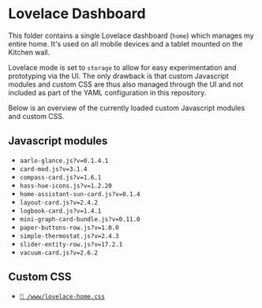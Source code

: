 # Lovelace Dashboard

This folder contains a single Lovelace dashboard (`home`) which manages my
entire home. It's used on all mobile devices and a tablet mounted on the Kitchen
wall.

Lovelace mode is set to `storage` to allow for easy experimentation and
prototyping via the UI. The only drawback is that custom Javascript modules and
custom CSS are thus also managed through the UI and not included as part of the
YAML configuration in this repository.

Below is an overview of the currently loaded custom Javascript modules and
custom CSS.

## Javascript modules

- `aarlo-glance.js?v=0.1.4.1`
- `card-mod.js?v=3.1.4`
- `compass-card.js?v=1.6.1`
- `hass-hue-icons.js?v=1.2.20`
- `home-assistant-sun-card.js?v=0.1.4`
- `layout-card.js?v=2.4.2`
- `logbook-card.js?v=1.4.1`
- `mini-graph-card-bundle.js?v=0.11.0`
- `paper-buttons-row.js?v=1.0.0`
- `simple-thermostat.js?v=2.4.3`
- `slider-entity-row.js?v=17.2.1`
- `vacuum-card.js?v=2.6.2`

## Custom CSS

- [`📄 /www/lovelace-home.css`](/www/lovelace-home.css)
